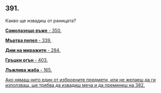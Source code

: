 ## 391.

Какво ще извадиш от раницата?

[**Самолазещо въже** - 350.](./350)

[**Мъртва пепел** - 339.](./339)

[**Дим на миражите** - 284.](./284)

[**Гръцки огън** - 403.](./403)

[**Лъжлива жаба** - 165.](./165)

[Ако нямаш нито един от изброените предмети, или не желаеш да ги
използващ, ще трябва да извадиш меча и да преминеш на 382.](./382)
